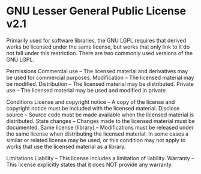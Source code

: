 GNU Lesser General Public License v2.1
======================================

Primarily used for software
libraries, the GNU LGPL
requires that derived works be
licensed under the same
license, but works that only
link to it do not fall under
this restriction. There are
two commonly used versions of
the GNU LGPL.

Permissions
Commercial use – The licensed
    material and derivatives
    may be used for commercial
    purposes.
Modification – The licensed
    material may be modified.
Distribution – The licensed
    material may be
    distributed.
Private use – The licensed
    material may be used and
    modified in private.

Conditions
License and copyright notice – A copy of the license and
    copyright notice must be
    included with the licensed
    material.
Disclose source – Source code
    must be made available
    when the licensed material
    is distributed.
State changes – Changes made
    to the licensed material
    must be documented.
Same license (library) – Modifications must be
    released under the same
    license when distributing
    the licensed material. In
    some cases a similar or
    related license may be
    used, or this condition
    may not apply to works
    that use the licensed
    material as a library.

Limitations
Liability – This license
    includes a limitation of
    liability.
Warranty – This license
    explicitly states that it
    does NOT provide any
    warranty.
